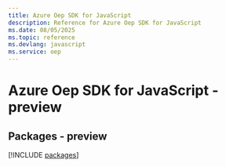 ```yaml
---
title: Azure Oep SDK for JavaScript
description: Reference for Azure Oep SDK for JavaScript
ms.date: 08/05/2025
ms.topic: reference
ms.devlang: javascript
ms.service: oep
---
```

# Azure Oep SDK for JavaScript - preview
## Packages - preview
[!INCLUDE [packages](oep-index.md)]